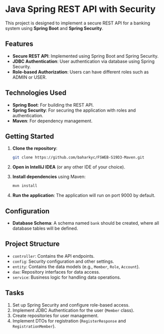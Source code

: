 # Java Spring REST API with Security

This project is designed to implement a secure REST API for a banking system using **Spring Boot** and **Spring Security**.

## Features
- **Secure REST API**: Implemented using Spring Boot and Spring Security.
- **JDBC Authentication**: User authentication via database using Spring Security.
- **Role-based Authorization**: Users can have different roles such as ADMIN or USER.

## Technologies Used
- **Spring Boot**: For building the REST API.
- **Spring Security**: For securing the application with roles and authentication.
- **Maven**: For dependency management.

## Getting Started

1. **Clone the repository**:
   ```bash
   git clone https://github.com/baharkyc/FSWEB-S19D3-Maven.git
   ```

2. **Open in IntelliJ IDEA** (or any other IDE of your choice).

3. **Install dependencies** using Maven:
   ```bash
   mvn install
   ```

4. **Run the application**:
   The application will run on port 9000 by default.

## Configuration

- **Database Schema**: A schema named `bank` should be created, where all database tables will be defined.

## Project Structure
- `controller`: Contains the API endpoints.
- `config`: Security configuration and other settings.
- `entity`: Contains the data models (e.g., `Member`, `Role`, `Account`).
- `dao`: Repository interfaces for data access.
- `service`: Business logic for handling data operations.

## Tasks

1. Set up Spring Security and configure role-based access.
2. Implement JDBC Authentication for the user (`Member` class).
3. Create repositories for user management.
4. Implement DTOs for registration (`RegisterResponse` and `RegistrationMember`).
